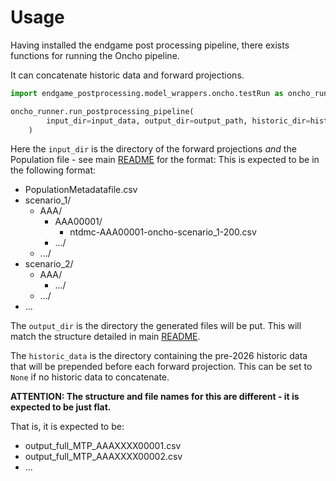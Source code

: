 # Usage

Having installed the endgame post processing pipeline, there exists functions for running 
the Oncho pipeline. 

It can concatenate historic data and forward projections.

```python
import endgame_postprocessing.model_wrappers.oncho.testRun as oncho_runner

oncho_runner.run_postprocessing_pipeline(
        input_dir=input_data, output_dir=output_path, historic_dir=historic_data
    )
```

Here the `input_dir` is the directory of the forward projections *and* the 
Population file - see main [README](../../../README.md#iu-meta-data-file) for the format:
This is expected to be in the following format:

 - PopulationMetadatafile.csv
 - scenario_1/
   - AAA/
     - AAA00001/
       - ntdmc-AAA00001-oncho-scenario_1-200.csv
     - .../
   - .../
 - scenario_2/
   - AAA/
     - .../
   - .../
 - ...

 The `output_dir` is the directory the generated files will be put. This will match the 
 structure detailed in main [README](../../../README.md#directory-structure).

 The `historic_data` is the directory containing the pre-2026 historic data that will 
 be prepended before each forward projection. 
 This can be set to `None` if no historic data to concatenate.

 **ATTENTION: The structure and file names for this are different - it is expected to be just flat.**

 That is, it is expected to be:

  - output_full_MTP_AAAXXXX00001.csv
  - output_full_MTP_AAAXXXX00002.csv
  - ...
